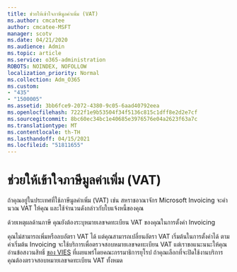 ```yaml
---
title: ช่วยให้เข้าใจภาษีมูลค่าเพิ่ม (VAT)
ms.author: cmcatee
author: cmcatee-MSFT
manager: scotv
ms.date: 04/21/2020
ms.audience: Admin
ms.topic: article
ms.service: o365-administration
ROBOTS: NOINDEX, NOFOLLOW
localization_priority: Normal
ms.collection: Adm_O365
ms.custom:
- "435"
- "1500005"
ms.assetid: 3bb6fce9-2072-4380-9c05-6aad40792eea
ms.openlocfilehash: 7222f1e9b53504f34f5136c815c1dff8e2d2e7cf
ms.sourcegitcommit: 8bc60ec34bc1e40685e3976576e04a2623f63a7c
ms.translationtype: MT
ms.contentlocale: th-TH
ms.lasthandoff: 04/15/2021
ms.locfileid: "51811655"
---
```

# <a name="help-understanding-value-added-tax-vat"></a>ช่วยให้เข้าใจภาษีมูลค่าเพิ่ม (VAT)

ถ้าคุณอยู่ในประเทศที่ใช้ภาษีมูลค่าเพิ่ม (VAT) เช่น สหราชอาณาจักร Microsoft Invoicing จะคํานวณ VAT ให้คุณ และใช้จํานวนดังกล่าวกับใบแจ้งหนี้ของคุณ
  
ด้วยเหตุผลด้านภาษี คุณยังต้องระบุหมายเลขจดทะเบียน VAT ของคุณในการตั้งค่า Invoicing
  
คุณไม่สามารถเพิ่มหรือลบอัตรา VAT ได้ แต่คุณสามารถเปลี่ยนอัตรา VAT เริ่มต้นในการตั้งค่าได้ ตามค่าเริ่มต้น Invoicing จะใช้บริการเพื่อตรวจสอบหมายเลขจดทะเบียน VAT แต่เราขอแนะนนะให้คุณอ่านข้อสงวนสิทธิ์ [ของ VIES](https://go.microsoft.com/fwlink/?LinkID=841741) ที่เผยแพร่โดยคณะกรรมาธิการยุโรป ถ้าคุณเลือกที่จะปิดใช้งานบริการ คุณต้องตรวจสอบหมายเลขจดทะเบียน VAT ทั้งหมด
